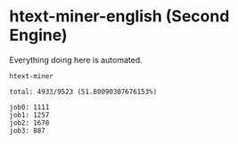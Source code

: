 # htext-miner-english (Second Engine)

Everything doing here is automated.

```
htext-miner

total: 4933/9523 (51.80090307676153%)

job0: 1111
job1: 1257
job2: 1678
job3: 887
```